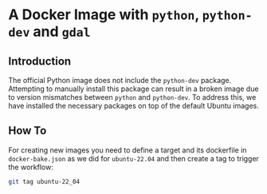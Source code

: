# A Docker Image with `python`, `python-dev` and `gdal`

## Introduction

The official Python image does not include the `python-dev` package. Attempting to manually install this package can result in a broken image due to version mismatches between `python` and `python-dev`. To address this,
we have installed the necessary packages on top of the default Ubuntu images.

## How To

For creating new images you need to define a target and its dockerfile in `docker-bake.json`
as we did for `ubuntu-22.04` and then create a tag to trigger the workflow:

```bash
git tag ubuntu-22_04
```
